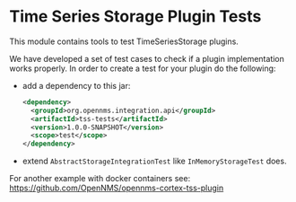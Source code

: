 # Time Series Storage Plugin Tests

This module contains tools to test TimeSeriesStorage plugins.

We have developed a set of test cases to check if a plugin implementation works properly.
In order to create a test for your plugin do the following:
* add a dependency to this jar:
  
  ```xml
  <dependency>
    <groupId>org.opennms.integration.api</groupId>
    <artifactId>tss-tests</artifactId>
    <version>1.0.0-SNAPSHOT</version>
    <scope>test</scope>
  </dependency>
  ```
* extend `AbstractStorageIntegrationTest` like `InMemoryStorageTest` does.

For another example with docker containers see: https://github.com/OpenNMS/opennms-cortex-tss-plugin
